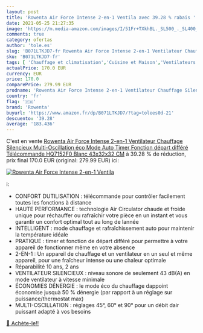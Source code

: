 ```yaml
---
layout: post
title: 'Rowenta Air Force Intense 2-en-1 Ventila avec 39.28 % rabais '
date: 2021-05-25 21:27:35
image: 'https://m.media-amazon.com/images/I/51Fr+TXkhBL._SL500_._SL400_.jpg'
comments: true
category: ofertas
author: 'tole.es'
slug: 'B071LTKJD7-fr Rowenta Air Force Intense 2-en-1 Ventilateur Chauffage...'
sku: 'B071LTKJD7-fr'
tags: [ 'Chauffage et climatisation','Cuisine et Maison','Ventilateurs','Ventilateurs de table','rowenta', ]
actualPrice: 170.0 EUR
currency: EUR
price: 170.0
comparePrice: 279.99 EUR
prodname: 'Rowenta Air Force Intense 2-en-1 Ventilateur Chauffage Silencieux Multi-Oscillation éco Mode Auto Timer Fonction départ différé Télécommande HQ7152F0  Blanc  43x32x32 CM'
country: 'fr'
flag: '🇫🇷'
brand: 'Rowenta'
buyurl: 'https://www.amazon.fr/dp/B071LTKJD7/?tag=tolees0d-21'
descuento: '39.28'
average: '183.436'
---
```


C'est en vente [Rowenta Air Force Intense 2-en-1 Ventilateur Chauffage Silencieux Multi-Oscillation éco Mode Auto Timer Fonction départ différé Télécommande HQ7152F0  Blanc  43x32x32 CM](https://www.amazon.fr/dp/B071LTKJD7/?tag=tolees0d-21)  à  39.28 % de réduction, prix final  170.0 EUR (original: 279.99 EUR) ici:

[![Rowenta Air Force Intense 2-en-1 Ventila](https://m.media-amazon.com/images/I/51Fr+TXkhBL._SL500_._SL400_.jpg)](https://www.amazon.fr/dp/B071LTKJD7/?tag=tolees0d-21)

ℹ️:

- CONFORT DUTILISATION : télécommande pour contrôler facilement toutes les fonctions à distance
- HAUTE PERFORMANCE : technologie Air Circulator chaude et froide unique pour réchauffer ou rafraîchir votre pièce en un instant et vous garantir un confort optimal tout au long de lannée
- INTELLIGENT : mode chauffage et rafraîchissement auto pour maintenir la température idéale
- PRATIQUE : timer et fonction de départ différé pour permettre à votre appareil de fonctionner même en votre absence
- 2-EN-1 : Un appareil de chauffage et un ventilateur en un seul et même appareil, pour une fraîcheur intense ou une chaleur optimale
- Réparabilité 10 ans, 2 ans
- VENTILATEUR SILENCIEUX : niveau sonore de seulement 43 dB(A) en mode ventilateur à vitesse minimale
- ÉCONOMIES DÉNERGIE : le mode éco du chauffage dappoint économise jusquà 50 % dénergie (par rapport à un réglage sur puissance/thermostat max)
- MULTI-OSCILLATION : réglages 45°, 60° et 90° pour un débit dair puissant adapté à vos besoins

[🛒 Achète-le!!](https://www.amazon.fr/dp/B071LTKJD7/?tag=tolees0d-21)
